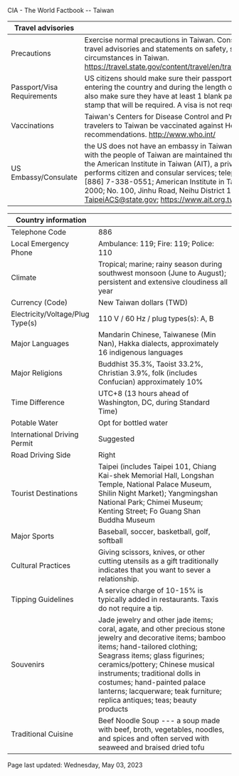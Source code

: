 CIA - The World Factbook -- Taiwan

| Travel advisories | |
| --- | --- |
| Precautions | Exercise normal precautions in Taiwan. Consult the link below for updates to travel advisories and statements on safety, security, local laws, and special circumstances in Taiwan.  <https://travel.state.gov/content/travel/en/traveladvisories/traveladvisories.html> |
| Passport/Visa Requirements | US citizens should make sure their passport is valid at the date of their entering the country and during the length of their entire visit. They should also make sure they have at least 1 blank page in their passport for any entry stamp that will be required. A visa is not required for stays under than 90 days. |
| Vaccinations | Taiwan's Centers for Disease Control and Prevention (CDC) recommends travelers to Taiwan be vaccinated against Hepatitis A. See WHO recommendations.  <http://www.who.int/> |
| US Embassy/Consulate | the US does not have an embassy in Taiwan; commercial and cultural relations with the people of Taiwan are maintained through an unofficial instrumentality, the American Institute in Taiwan (AIT), a private nonprofit corporation that performs citizen and consular services; telephone [886] 7-335-5006; FAX [886] 7-338-0551; American Institute in Taiwan, Tel: (+886) (02) 2162-2000; No. 100, Jinhu Road, Neihu District 11461, Taipei City, Taiwan; TaipeiACS@state.gov; https://www.ait.org.tw/ |

| Country information |  |
| --- | --- |
| Telephone Code | 886 |
| Local Emergency Phone | Ambulance: 119; Fire: 119; Police: 110 |
| Climate | Tropical; marine; rainy season during southwest monsoon (June to August); persistent and extensive cloudiness all year |
| Currency (Code) | New Taiwan dollars (TWD) |
| Electricity/Voltage/Plug Type(s) | 110 V / 60 Hz / plug types(s): A, B |
| Major Languages | Mandarin Chinese, Taiwanese (Min Nan), Hakka dialects, approximately 16 indigenous languages |
| Major Religions | Buddhist 35.3%, Taoist 33.2%, Christian 3.9%, folk (includes Confucian) approximately 10% |
| Time Difference | UTC+8 (13 hours ahead of Washington, DC, during Standard Time) |
| Potable Water | Opt for bottled water |
| International Driving Permit | Suggested |
| Road Driving Side | Right |
| Tourist Destinations | Taipei (includes Taipei 101, Chiang Kai-shek Memorial Hall, Longshan Temple, National Palace Museum, Shilin Night Market); Yangmingshan National Park; Chimei Museum; Kenting Street; Fo Guang Shan Buddha Museum |
| Major Sports | Baseball, soccer, basketball, golf, softball |
| Cultural Practices | Giving scissors, knives, or other cutting utensils as a gift traditionally indicates that you want to sever a relationship. |
| Tipping Guidelines | A service charge of 10-15% is typically added in restaurants. Taxis do not require a tip. |
| Souvenirs | Jade jewelry and other jade items; coral, agate, and other precious stone jewelry and decorative items; bamboo items; hand-tailored clothing; Seagrass items; glass figurines; ceramics/pottery; Chinese musical instruments; traditional dolls in costumes; hand-painted palace lanterns; lacquerware; teak furniture; replica antiques; teas; beauty products |
| Traditional Cuisine | Beef Noodle Soup --- a soup made with beef, broth, vegetables, noodles, and spices and often served with seaweed and braised dried tofu |

Page last updated: Wednesday, May 03, 2023
